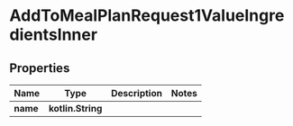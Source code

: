 
# AddToMealPlanRequest1ValueIngredientsInner

## Properties
Name | Type | Description | Notes
------------ | ------------- | ------------- | -------------
**name** | **kotlin.String** |  | 



